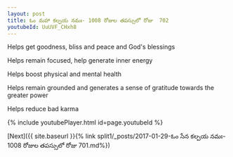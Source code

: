 ```yaml
---
layout: post
title: ఓం మహా కల్పయ నమః- 1008 రోజుల తపస్సులో రోజు  702
youtubeId: UuUVF_CHxh8
---
```

 
 
Helps get goodness, bliss and peace and God's blessings
 
Helps remain focused, help generate inner energy 
 
Helps boost physical and mental health 
 
Helps remain grounded and generates a sense of gratitude towards the greater power 
 
Helps reduce bad karma
 
 
 
 


{% include youtubePlayer.html id=page.youtubeId %}
 
[Next]({{ site.baseurl }}{% link  split1/_posts/2017-01-29-ఓం సేన కల్పయ నమః- 1008 రోజుల తపస్సులో రోజు  701.md%})
 
